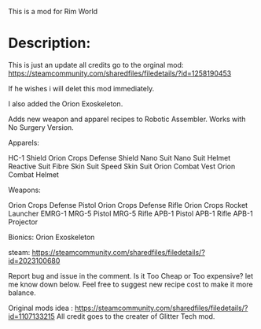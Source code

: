 This is a mod for Rim World

# Description:

This is just an update all credits go to the orginal mod: https://steamcommunity.com/sharedfiles/filedetails/?id=1258190453

If he wishes i will delet this mod immediately.

I also added the Orion Exoskeleton.

Adds new weapon and apparel recipes to Robotic Assembler.
Works with No Surgery Version.

Apparels:

HC-1 Shield
Orion Crops Defense Shield
Nano Suit
Nano Suit Helmet
Reactive Suit
Fibre Skin Suit
Speed Skin Suit
Orion Combat Vest
Orion Combat Helmet

Weapons:

Orion Crops Defense Pistol
Orion Crops Defense Rifle
Orion Crops Rocket Launcher
EMRG-1
MRG-5 Pistol
MRG-5 Rifle
APB-1 Pistol
APB-1 Rifle
APB-1 Projector

Bionics:
Orion Exoskeleton

steam: https://steamcommunity.com/sharedfiles/filedetails/?id=2023100680

Report bug and issue in the comment.
Is it Too Cheap or Too expensive? let me know down below.
Feel free to suggest new recipe cost to make it more balance.

Original mods idea : https://steamcommunity.com/sharedfiles/filedetails/?id=1107133215
All credit goes to the creater of Glitter Tech mod.
